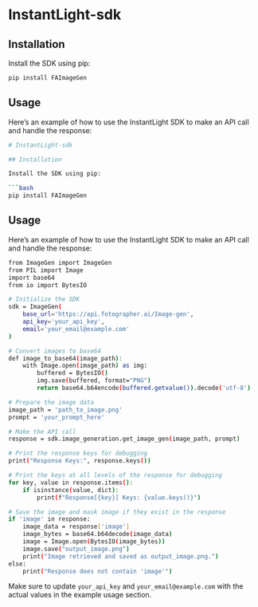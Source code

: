 # InstantLight-sdk

## Installation

Install the SDK using pip:

```bash
pip install FAImageGen
```

## Usage

Here’s an example of how to use the InstantLight SDK to make an API call and handle the response:

```bash
# InstantLight-sdk

## Installation

Install the SDK using pip:

```bash
pip install FAImageGen
```

## Usage

Here’s an example of how to use the InstantLight SDK to make an API call and handle the response:

```bash
from ImageGen import ImageGen
from PIL import Image
import base64
from io import BytesIO

# Initialize the SDK
sdk = ImageGen(
    base_url='https://api.fotographer.ai/Image-gen',
    api_key='your_api_key',
    email='your_email@example.com'
)

# Convert images to base64
def image_to_base64(image_path):
    with Image.open(image_path) as img:
        buffered = BytesIO()
        img.save(buffered, format="PNG")
        return base64.b64encode(buffered.getvalue()).decode('utf-8')

# Prepare the image data
image_path = 'path_to_image.png'
prompt = 'your_prompt_here'

# Make the API call
response = sdk.image_generation.get_image_gen(image_path, prompt)

# Print the response keys for debugging
print("Response Keys:", response.keys())

# Print the keys at all levels of the response for debugging
for key, value in response.items():
    if isinstance(value, dict):
        print(f"Response[{key}] Keys: {value.keys()}")

# Save the image and mask image if they exist in the response
if 'image' in response:
    image_data = response['image']
    image_bytes = base64.b64decode(image_data)
    image = Image.open(BytesIO(image_bytes))
    image.save("output_image.png")
    print("Image retrieved and saved as output_image.png.")
else:
    print("Response does not contain 'image'")

```

Make sure to update `your_api_key` and `your_email@example.com` with the actual values in the example usage section.


